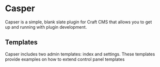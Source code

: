 # Casper

Capser is a simple, blank slate plugin for Craft CMS that allows you to get up and running with plugin development.

## Templates

Capser includes two admin templates: index and settings. These templates provide examples on how to extend control panel templates